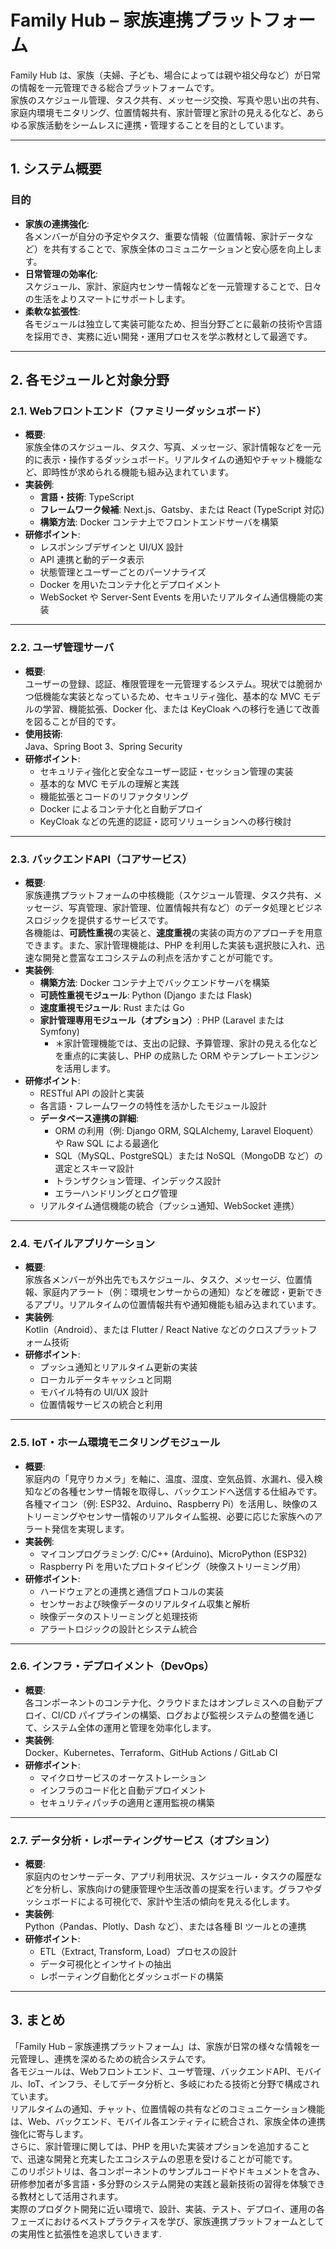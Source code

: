 # Family Hub – 家族連携プラットフォーム

Family Hub は、家族（夫婦、子ども、場合によっては親や祖父母など）が日常の情報を一元管理できる総合プラットフォームです。  
家族のスケジュール管理、タスク共有、メッセージ交換、写真や思い出の共有、家庭内環境モニタリング、位置情報共有、家計管理と家計の見える化など、あらゆる家族活動をシームレスに連携・管理することを目的としています。

---

## 1. システム概要

### 目的
- **家族の連携強化**:  
  各メンバーが自分の予定やタスク、重要な情報（位置情報、家計データなど）を共有することで、家族全体のコミュニケーションと安心感を向上します。
- **日常管理の効率化**:  
  スケジュール、家計、家庭内センサー情報などを一元管理することで、日々の生活をよりスマートにサポートします。
- **柔軟な拡張性**:  
  各モジュールは独立して実装可能なため、担当分野ごとに最新の技術や言語を採用でき、実務に近い開発・運用プロセスを学ぶ教材として最適です。

---

## 2. 各モジュールと対象分野

### 2.1. Webフロントエンド（ファミリーダッシュボード）
- **概要**:  
  家族全体のスケジュール、タスク、写真、メッセージ、家計情報などを一元的に表示・操作するダッシュボード。リアルタイムの通知やチャット機能など、即時性が求められる機能も組み込まれています。
- **実装例**:  
  - **言語・技術**: TypeScript  
  - **フレームワーク候補**: Next.js、Gatsby、または React (TypeScript 対応)  
  - **構築方法**: Docker コンテナ上でフロントエンドサーバを構築
- **研修ポイント**:  
  - レスポンシブデザインと UI/UX 設計  
  - API 連携と動的データ表示  
  - 状態管理とユーザーごとのパーソナライズ  
  - Docker を用いたコンテナ化とデプロイメント  
  - WebSocket や Server-Sent Events を用いたリアルタイム通信機能の実装

---

### 2.2. ユーザ管理サーバ
- **概要**:  
  ユーザーの登録、認証、権限管理を一元管理するシステム。現状では脆弱かつ低機能な実装となっているため、セキュリティ強化、基本的な MVC モデルの学習、機能拡張、Docker 化、または KeyCloak への移行を通じて改善を図ることが目的です。
- **使用技術**:  
  Java、Spring Boot 3、Spring Security
- **研修ポイント**:  
  - セキュリティ強化と安全なユーザー認証・セッション管理の実装  
  - 基本的な MVC モデルの理解と実践  
  - 機能拡張とコードのリファクタリング  
  - Docker によるコンテナ化と自動デプロイ  
  - KeyCloak などの先進的認証・認可ソリューションへの移行検討

---

### 2.3. バックエンドAPI（コアサービス）
- **概要**:  
  家族連携プラットフォームの中核機能（スケジュール管理、タスク共有、メッセージ、写真管理、家計管理、位置情報共有など）のデータ処理とビジネスロジックを提供するサービスです。  
  各機能は、**可読性重視**の実装と、**速度重視**の実装の両方のアプローチを用意できます。また、家計管理機能は、PHP を利用した実装も選択肢に入れ、迅速な開発と豊富なエコシステムの利点を活かすことが可能です。
- **実装例**:  
  - **構築方法**: Docker コンテナ上でバックエンドサーバを構築
  - **可読性重視モジュール**: Python (Django または Flask)  
  - **速度重視モジュール**: Rust または Go  
  - **家計管理専用モジュール（オプション）**: PHP (Laravel または Symfony)  
    - ＊家計管理機能では、支出の記録、予算管理、家計の見える化などを重点的に実装し、PHP の成熟した ORM やテンプレートエンジンを活用します。
- **研修ポイント**:  
  - RESTful API の設計と実装  
  - 各言語・フレームワークの特性を活かしたモジュール設計  
  - **データベース連携の詳細**:  
    - ORM の利用（例: Django ORM, SQLAlchemy, Laravel Eloquent）や Raw SQL による最適化  
    - SQL（MySQL、PostgreSQL）または NoSQL（MongoDB など）の選定とスキーマ設計  
    - トランザクション管理、インデックス設計  
    - エラーハンドリングとログ管理
  - リアルタイム通信機能の統合（プッシュ通知、WebSocket 連携）

---

### 2.4. モバイルアプリケーション
- **概要**:  
  家族各メンバーが外出先でもスケジュール、タスク、メッセージ、位置情報、家庭内アラート（例：環境センサーからの通知）などを確認・更新できるアプリ。リアルタイムの位置情報共有や通知機能も組み込まれています。
- **実装例**:  
  Kotlin（Android）、または Flutter / React Native などのクロスプラットフォーム技術
- **研修ポイント**:  
  - プッシュ通知とリアルタイム更新の実装  
  - ローカルデータキャッシュと同期  
  - モバイル特有の UI/UX 設計  
  - 位置情報サービスの統合と利用

---

### 2.5. IoT・ホーム環境モニタリングモジュール
- **概要**:  
  家庭内の「見守りカメラ」を軸に、温度、湿度、空気品質、水漏れ、侵入検知などの各種センサー情報を取得し、バックエンドへ送信する仕組みです。各種マイコン（例: ESP32、Arduino、Raspberry Pi）を活用し、映像のストリーミングやセンサー情報のリアルタイム監視、必要に応じた家族へのアラート発信を実現します。
- **実装例**:  
  - マイコンプログラミング: C/C++ (Arduino)、MicroPython (ESP32)  
  - Raspberry Pi を用いたプロトタイピング（映像ストリーミング用）
- **研修ポイント**:  
  - ハードウェアとの連携と通信プロトコルの実装  
  - センサーおよび映像データのリアルタイム収集と解析  
  - 映像データのストリーミングと処理技術  
  - アラートロジックの設計とシステム統合

---

### 2.6. インフラ・デプロイメント（DevOps）
- **概要**:  
  各コンポーネントのコンテナ化、クラウドまたはオンプレミスへの自動デプロイ、CI/CD パイプラインの構築、ログおよび監視システムの整備を通じて、システム全体の運用と管理を効率化します。
- **実装例**:  
  Docker、Kubernetes、Terraform、GitHub Actions / GitLab CI
- **研修ポイント**:  
  - マイクロサービスのオーケストレーション  
  - インフラのコード化と自動デプロイメント  
  - セキュリティパッチの適用と運用監視の構築

---

### 2.7. データ分析・レポーティングサービス（オプション）
- **概要**:  
  家庭内のセンサーデータ、アプリ利用状況、スケジュール・タスクの履歴などを分析し、家族向けの健康管理や生活改善の提案を行います。グラフやダッシュボードによる可視化で、家計や生活の傾向を見える化します。
- **実装例**:  
  Python（Pandas、Plotly、Dash など）、または各種 BI ツールとの連携
- **研修ポイント**:  
  - ETL（Extract, Transform, Load）プロセスの設計  
  - データ可視化とインサイトの抽出  
  - レポーティング自動化とダッシュボードの構築

---

## 3. まとめ

「Family Hub – 家族連携プラットフォーム」は、家族が日常の様々な情報を一元管理し、連携を深めるための統合システムです。  
各モジュールは、Webフロントエンド、ユーザ管理、バックエンドAPI、モバイル、IoT、インフラ、そしてデータ分析と、多岐にわたる技術と分野で構成されています。  
リアルタイムの通知、チャット、位置情報の共有などのコミュニケーション機能は、Web、バックエンド、モバイル各エンティティに統合され、家族全体の連携強化に寄与します。  
さらに、家計管理に関しては、PHP を用いた実装オプションを追加することで、迅速な開発と充実したエコシステムの恩恵を受けることが可能です。  
このリポジトリは、各コンポーネントのサンプルコードやドキュメントを含み、研修参加者が多言語・多分野のシステム開発の実践と最新技術の習得を体験できる教材として活用されます。  
実際のプロダクト開発に近い環境で、設計、実装、テスト、デプロイ、運用の各フェーズにおけるベストプラクティスを学び、家族連携プラットフォームとしての実用性と拡張性を追求していきます.
